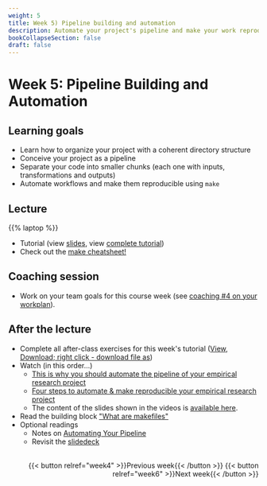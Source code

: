 ```yaml
---
weight: 5
title: Week 5) Pipeline building and automation
description: Automate your project's pipeline and make your work reproducible.
bookCollapseSection: false
draft: false
---
```


# Week 5: Pipeline Building and Automation


## Learning goals
* Learn how to organize your project with a coherent directory structure
* Conceive your project as a pipeline
* Separate your code into smaller chunks (each one with inputs, transformations and outputs)
* Automate workflows and make them reproducible using `make`


## Lecture
{{% laptop %}}

- Tutorial (view [slides](tutorial/tutorial.html), view [complete tutorial](tutorial/make-tutorial.html))
- Check out the [make cheatsheet!](/docs/project/resources/cheat-sheets/tsh_make_cheatsheet.pdf)

## Coaching session
- Work on your team goals for this course week (see [coaching #4 on your workplan](/docs/project/workplan)).

## After the lecture

- Complete all after-class exercises for this week's tutorial ([View](tutorial/make-tutorial.html), [Download; right click - download file as](tutorial/make-tutorial.Rmd))
- Watch (in this order...)
    - [This is why you should automate the pipeline of your empirical research project](https://youtu.be/9aivqe-phL0)
    - [Four steps to automate & make reproducible your empirical research project](https://youtu.be/rJGGCX6bcPo)
    - The content of the slides shown in the videos is [available here](pipelineautomation.pdf).
- Read the building block ["What are makefiles"](https://tilburgsciencehub.com/learn/makefiles)
- Optional readings
  - Notes on [Automating Your Pipeline](https://tilburgsciencehub.com/topics/automation/workflows/starting/principles-of-project-setup-and-workflow-management/automation/)
  - Revisit the [slidedeck](https://github.com/STAT545-UBC/STAT545-UBC-original-website/blob/master/automation01_slides/slides.md)


<!--
- Q&A on "Pipeline Building and Automation" (Tutorial & Data Challenge 3)
  - Re-watch the [opening/introduction of the Q&A](https://youtu.be/YlaprvGiIA0)
  - Re-watch [the primer on automating data workflows](https://youtu.be/xyoMOO842EU)
  - Re-watch [practicing with `make` (Tilburg Science Hub)](https://youtu.be/_1BDJsDVYoA)
  - Re-watch [the Q&A session, last 45 minutes of the class](https://youtu.be/56yARyR1p1E)
-->


<br>


<div style="text-align: right">
{{< button relref="week4" >}}Previous week{{< /button >}}
{{< button relref="week6" >}}Next week{{< /button >}}
</div>
